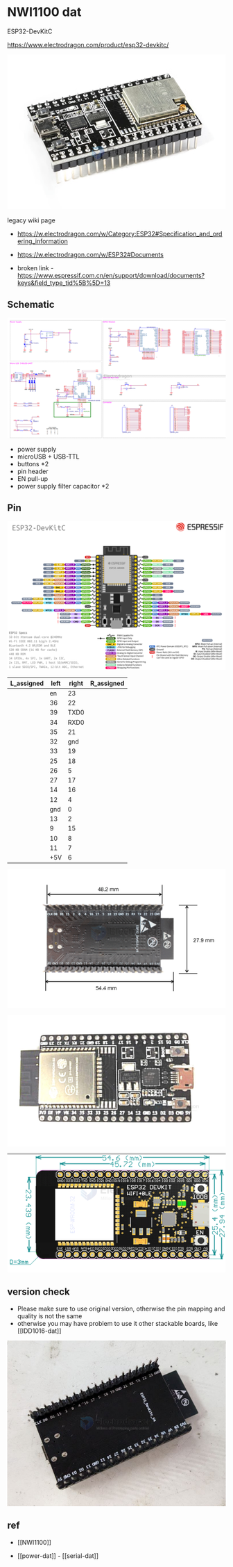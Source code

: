 

# NWI1100 dat 

ESP32-DevKitC

https://www.electrodragon.com/product/esp32-devkitc/


![](20-34-18-09-08-2023.png)

legacy wiki page

- https://w.electrodragon.com/w/Category:ESP32#Specification_and_ordering_information

- https://w.electrodragon.com/w/ESP32#Documents

- broken link - https://www.espressif.com.cn/en/support/download/documents?keys&field_type_tid%5B%5D=13


## Schematic 

![](2024-08-05-18-36-06.png)

- power supply 
- microUSB + USB-TTL
- buttons *2
- pin header 
- EN pull-up
- power supply filter capacitor *2 



## Pin 
![](13-37-18-09-08-2023.png)

| L_assigned | left | right | R_assigned |
| ---------- | ---- | ----- | ---------- |
|            | en   | 23    |            |
|            | 36   | 22    |            |
|            | 39   | TXD0  |            |
|            | 34   | RXD0  |            |
|            | 35   | 21    |            |
|            | 32   | gnd   |            |
|            | 33   | 19    |            |
|            | 25   | 18    |            |
|            | 26   | 5     |            |
|            | 27   | 17    |            |
|            | 14   | 16    |            |
|            | 12   | 4     |            |
|            | gnd  | 0     |            |
|            | 13   | 2     |            |
|            | 9    | 15    |            |
|            | 10   | 8     |            |
|            | 11   | 7     |            |
|            | +5V  | 6     |            |



![](2024-01-10-11-17-52.png)


![](2024-01-10-11-18-30.png)

![](2024-01-10-11-18-56.png)


## version check 

- Please make sure to use original version, otherwise the pin mapping and quality is not the same 
- otherwise you may have problem to use it other stackable boards, like [[IDD1016-dat]]

![](2024-10-24-14-49-07.png)



## ref 

- [[NWI1100]] 

- [[power-dat]] - [[serial-dat]]